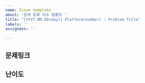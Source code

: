 ```yaml
---
name: Issue template
about: '문제 등록 이슈 템플릿 '
title: "[YYYY.MM.DD(day)] Platform(number) : Problem Title"
labels: ''
assignees: ''

---
```


## 문제링크

## 난이도
